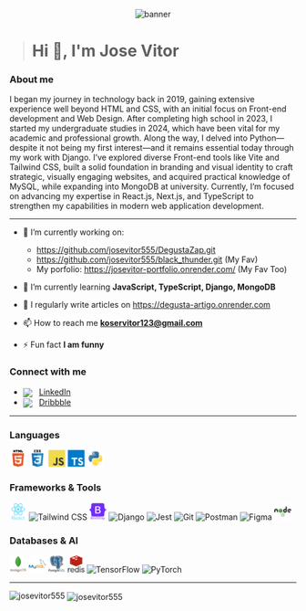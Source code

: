 <p align="center">
  <img src="https://moodle.novasbe.pt/pluginfile.php/673401/course/section/73184/f2px36fy.gif" alt="banner" />
</p>

> <h1 align="left">Hi 👋, I'm Jose Vitor</h1>

### About me
<p align="left">
  I began my journey in technology back in 2019, gaining extensive experience well beyond HTML and CSS, with an initial focus on Front-end development and Web Design. After completing high school in 2023, I started my undergraduate studies in 2024, which have been vital for my academic and professional growth. Along the way, I delved into Python—despite it not being my first interest—and it remains essential today through my work with Django. I’ve explored diverse Front-end tools like Vite and Tailwind CSS, built a solid foundation in branding and visual identity to craft strategic, visually engaging websites, and acquired practical knowledge of MySQL, while expanding into MongoDB at university. Currently, I’m focused on advancing my expertise in React.js, Next.js, and TypeScript to strengthen my capabilities in modern web application development.
</p>

---

- 🔭 I’m currently working on:
  - https://github.com/josevitor555/DegustaZap.git
  - https://github.com/josevitor555/black_thunder.git (My Fav)
  - My porfolio: https://josevitor-portfolio.onrender.com/ (My Fav Too)

- 🌱 I’m currently learning **JavaScript, TypeScript, Django, MongoDB**

- 📝 I regularly write articles on https://degusta-artigo.onrender.com

- 📫 How to reach me **koservitor123@gmail.com**

- ⚡ Fun fact **I am funny**

### Connect with me
<ul>
  <li>
    <img src="https://raw.githubusercontent.com/rahuldkjain/github-profile-readme-generator/master/src/images/icons/Social/linked-in-alt.svg" width="20" style="margin-right:8px; vertical-align:middle;"/>
    <a href="https://linkedin.com/in/www.linkedin.com/in/josé-vitor-sousa2003" target="_blank">
      LinkedIn
    </a>
  </li>
  <li>
    <img src="https://raw.githubusercontent.com/rahuldkjain/github-profile-readme-generator/master/src/images/icons/Social/dribbble.svg" width="20" style="margin-right:8px; vertical-align:middle;"/>
    <a href="https://dribbble.com/https://dribbble.com/kral123" target="_blank">
      Dribbble
    </a>
  </li>
</ul>
</p>

---

### Languages
<p align="left"> <img src="https://raw.githubusercontent.com/devicons/devicon/master/icons/html5/html5-original-wordmark.svg" width="30" title="HTML5" /> <img src="https://raw.githubusercontent.com/devicons/devicon/master/icons/css3/css3-original-wordmark.svg" width="30" title="CSS3" /> <img src="https://raw.githubusercontent.com/devicons/devicon/master/icons/javascript/javascript-original.svg" width="30" title="JavaScript" /> <img src="https://raw.githubusercontent.com/devicons/devicon/master/icons/typescript/typescript-original.svg" width="30" title="TypeScript" /> <img src="https://raw.githubusercontent.com/devicons/devicon/master/icons/python/python-original.svg" width="30" title="Python" /> </p>

### Frameworks & Tools
<p align="left"> <img src="https://raw.githubusercontent.com/devicons/devicon/master/icons/react/react-original-wordmark.svg" width="30" title="React" /> <img src="https://www.vectorlogo.zone/logos/tailwindcss/tailwindcss-icon.svg" width="30" title="Tailwind CSS" /> <img src="https://raw.githubusercontent.com/devicons/devicon/master/icons/bootstrap/bootstrap-plain-wordmark.svg" width="30" title="Bootstrap" /> <img src="https://cdn.worldvectorlogo.com/logos/django.svg" width="30" title="Django" /> <img src="https://www.vectorlogo.zone/logos/jestjsio/jestjsio-icon.svg" width="30" title="Jest" /> <img src="https://www.vectorlogo.zone/logos/git-scm/git-scm-icon.svg" width="30" title="Git" /> <img src="https://www.vectorlogo.zone/logos/getpostman/getpostman-icon.svg" width="30" title="Postman" /> <img src="https://www.vectorlogo.zone/logos/figma/figma-icon.svg" width="30" title="Figma" /> <img src="https://raw.githubusercontent.com/devicons/devicon/master/icons/nodejs/nodejs-original-wordmark.svg" width="30" title="NodeJS" /> </p>

### Databases & AI
<p align="left"> <img src="https://raw.githubusercontent.com/devicons/devicon/master/icons/mongodb/mongodb-original-wordmark.svg" width="30" title="MongoDB" /> <img src="https://raw.githubusercontent.com/devicons/devicon/master/icons/mysql/mysql-original-wordmark.svg" width="30" title="MySQL" /> <img src="https://raw.githubusercontent.com/devicons/devicon/master/icons/postgresql/postgresql-original-wordmark.svg" width="30" title="PostgreSQL" /> <img src="https://raw.githubusercontent.com/devicons/devicon/master/icons/redis/redis-original-wordmark.svg" width="30" title="Redis" /> <img src="https://www.vectorlogo.zone/logos/tensorflow/tensorflow-icon.svg" width="30" title="TensorFlow" /> <img src="https://www.vectorlogo.zone/logos/pytorch/pytorch-icon.svg" width="30" title="PyTorch" /> </p>

---

<p><img align="left" src="https://github-readme-stats.vercel.app/api/top-langs?username=josevitor555&show_icons=true&locale=en&layout=compact&theme=tokyonight" alt="josevitor555" /></p>

<p>&nbsp;<img align="center" src="https://github-readme-stats.vercel.app/api?username=josevitor555&show_icons=true&locale=en&theme=tokyonight" alt="josevitor555" /></p>


